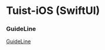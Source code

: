 # Tuist-iOS (SwiftUI)

### GuideLine
[GuideLine](https://github.com/Tuist-Template/GuideLine/blob/main/iOS/SwiftUI.md)
